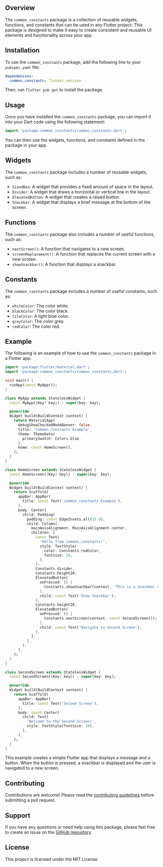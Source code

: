 ## Overview

The `common_constants` package is a collection of reusable widgets, functions, and constants that can be used in any Flutter project. This package is designed to make it easy to create consistent and reusable UI elements and functionality across your app.

## Installation

To use the `common_constants` package, add the following line to your `pubspec.yaml` file:

```yaml
dependencies:
  common_constants: ^latest_version
```

Then, run `flutter pub get` to install the package.

## Usage

Once you have installed the `common_constants` package, you can import it into your Dart code using the following statement:

```dart
import 'package:common_constants/common_constants.dart';
```

You can then use the widgets, functions, and constants defined in the package in your app.

## Widgets

The `common_constants` package includes a number of reusable widgets, such as:

* `SizedBox`: A widget that provides a fixed amount of space in the layout.
* `Divider`: A widget that draws a horizontal or vertical line in the layout.
* `ElevatedButton`: A widget that creates a raised button.
* `Snackbar`: A widget that displays a brief message at the bottom of the screen.

## Functions

The `common_constants` package also includes a number of useful functions, such as:

* `nextScreen()`: A function that navigates to a new screen.
* `screenReplacement()`: A function that replaces the current screen with a new screen.
* `showSnackbar()`: A function that displays a snackbar.

## Constants

The `common_constants` package includes a number of useful constants, such as:

* `whiteColor`: The color white.
* `blackColor`: The color black.
* `tileColor`: A light blue color.
* `greyColor`: The color grey.
* `redColor`: The color red.

## Example

The following is an example of how to use the `common_constants` package in a Flutter app:

```dart
import 'package:flutter/material.dart';
import 'package:common_constants/common_constants.dart';

void main() {
  runApp(const MyApp());
}

class MyApp extends StatelessWidget {
  const MyApp({Key? key}) : super(key: key);

  @override
  Widget build(BuildContext context) {
    return MaterialApp(
      debugShowCheckedModeBanner: false,
      title: 'Common Constants Example',
      theme: ThemeData(
        primarySwatch: Colors.blue,
      ),
      home: const HomeScreen(),
    );
  }
}

class HomeScreen extends StatelessWidget {
  const HomeScreen({Key? key}) : super(key: key);

  @override
  Widget build(BuildContext context) {
    return Scaffold(
      appBar: AppBar(
        title: const Text('common_constants Example'),
      ),
      body: Center(
        child: Padding(
          padding: const EdgeInsets.all(15.0),
          child: Column(
            mainAxisAlignment: MainAxisAlignment.center,
            children: [
              const Text(
                'Hello from common_constants!',
                style: TextStyle(
                  color: Constants.redColor,
                  fontSize: 20,
                ),
              ),
              Constants.divider,
              Constants.height20,
              ElevatedButton(
                onPressed: () {
                  Constants.showSnackbar(context, 'This is a snackbar example');
                },
                child: const Text('Show Snackbar'),
              ),
              Constants.height20,
              ElevatedButton(
                onPressed: () {
                  Constants.nextScreen(context, const SecondScreen());
                },
                child: const Text('Navigate to Second Screen'),
              ),
            ],
          ),
        ),
      ),
    );
  }
}

class SecondScreen extends StatelessWidget {
  const SecondScreen({Key? key}) : super(key: key);

  @override
  Widget build(BuildContext context) {
    return Scaffold(
      appBar: AppBar(
        title: const Text('Second Screen'),
      ),
      body: const Center(
        child: Text(
          'Welcome to the Second Screen!',
          style: TextStyle(fontSize: 18),
        ),
      ),
    );
  }
}
```

This example creates a simple Flutter app that displays a message and a button. When the button is pressed, a snackbar is displayed and the user is navigated to a new screen.

## Contributing

Contributions are welcome! Please read the [contributing guidelines](https://github.com/your-username/common_constants/wiki/Contributing-to-common_constants) before submitting a pull request.

## Support

If you have any questions or need help using this package, please feel free to create an issue on the [GitHub repository](https://github.com/your-username/common_constants/issues).

## License

This project is licensed under the MIT License.